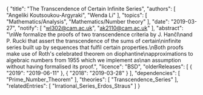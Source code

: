 {
    "title": "The Transcendence of Certain Infinite Series",
    "authors": [
        "Angeliki Koutsoukou-Argyraki",
        "Wenda Li"
    ],
    "topics": [
        "Mathematics/Analysis",
        "Mathematics/Number theory"
    ],
    "date": "2019-03-27",
    "notify": [
        "wl302@cam.ac.uk",
        "ak2110@cam.ac.uk"
    ],
    "abstract": "\nWe formalize the proofs of two transcendence criteria by J. Hančl\nand P. Rucki that assert the transcendence of the sums of certain\ninfinite series built up by sequences that fulfil certain properties.\nBoth proofs make use of Roth's celebrated theorem on diophantine\napproximations to algebraic numbers from 1955  which we implement as\nan assumption without having formalised its proof.",
    "licence": "BSD",
    "olderReleases": [
        {
            "2019": "2019-06-11"
        },
        {
            "2018": "2019-03-28"
        }
    ],
    "dependencies": [
        "Prime_Number_Theorem"
    ],
    "theories": [
        "Transcendence_Series"
    ],
    "relatedEntries": [
        "Irrational_Series_Erdos_Straus"
    ]
}